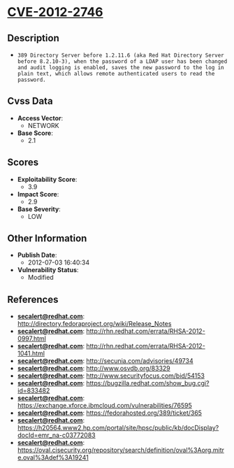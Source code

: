 
# [CVE-2012-2746](http://directory.fedoraproject.org/wiki/Release_Notes)

## Description

- `389 Directory Server before 1.2.11.6 (aka Red Hat Directory Server before 8.2.10-3), when the password of a LDAP user has been changed and audit logging is enabled, saves the new password to the log in plain text, which allows remote authenticated users to read the password.`

## Cvss Data

- **Access Vector**:
  - NETWORK
- **Base Score**:
  - 2.1

## Scores

- **Exploitability Score**:
  - 3.9
- **Impact Score**:
  - 2.9
- **Base Severity**:
  - LOW

## Other Information

- **Publish Date**:
  - 2012-07-03 16:40:34
- **Vulnerability Status**:
  - Modified

## References

- **secalert@redhat.com**: http://directory.fedoraproject.org/wiki/Release_Notes
- **secalert@redhat.com**: http://rhn.redhat.com/errata/RHSA-2012-0997.html
- **secalert@redhat.com**: http://rhn.redhat.com/errata/RHSA-2012-1041.html
- **secalert@redhat.com**: http://secunia.com/advisories/49734
- **secalert@redhat.com**: http://www.osvdb.org/83329
- **secalert@redhat.com**: http://www.securityfocus.com/bid/54153
- **secalert@redhat.com**: https://bugzilla.redhat.com/show_bug.cgi?id=833482
- **secalert@redhat.com**: https://exchange.xforce.ibmcloud.com/vulnerabilities/76595
- **secalert@redhat.com**: https://fedorahosted.org/389/ticket/365
- **secalert@redhat.com**: https://h20564.www2.hp.com/portal/site/hpsc/public/kb/docDisplay?docId=emr_na-c03772083
- **secalert@redhat.com**: https://oval.cisecurity.org/repository/search/definition/oval%3Aorg.mitre.oval%3Adef%3A19241
